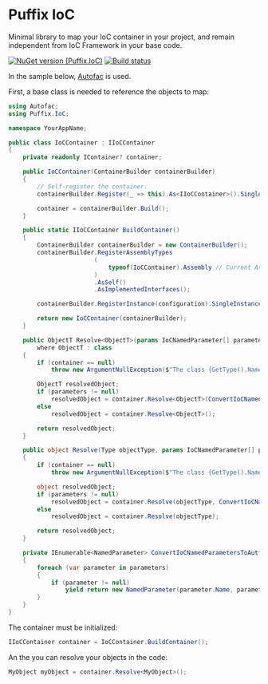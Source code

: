 # Puffix IoC

Minimal library to map your IoC container in your project, and remain independent from IoC Framework in your base code.

[![NuGet version (Puffix.IoC)](https://img.shields.io/nuget/v/Puffix.IoC.svg?style=flat-square)](https://www.nuget.org/packages/Puffix.IoC/)
[![Build status](https://github.com/EhRom/Puffix.IoC/workflows/.NET%20Core/badge.svg)](https://github.com/EhRom/Puffix.IoC/actions?query=workflow%3A%22.NET+Core%22)

In the sample below, [Autofac](https://autofac.org/) is used.

First, a base class is needed to reference the objects to map:
``` csharp
using Autofac;
using Puffix.IoC;

namespace YourAppName;

public class IoCContainer : IIoCContainer
{
    private readonly IContainer? container;

    public IoCContainer(ContainerBuilder containerBuilder)
    { 
        // Self-register the container.
        containerBuilder.Register(_ => this).As<IIoCContainer>().SingleInstance();

        container = containerBuilder.Build();
    }

    public static IIoCContainer BuildContainer()
    {
        ContainerBuilder containerBuilder = new ContainerBuilder();
        containerBuilder.RegisterAssemblyTypes
                        (
                            typeof(IoCContainer).Assembly // Current Assembly.
                        )
                        .AsSelf()
                        .AsImplementedInterfaces();

        containerBuilder.RegisterInstance(configuration).SingleInstance();

        return new IoCContainer(containerBuilder);
    }

    public ObjectT Resolve<ObjectT>(params IoCNamedParameter[] parameters)
        where ObjectT : class
    {
        if (container == null)
            throw new ArgumentNullException($"The class {GetType().Name} is not well initialized.");

        ObjectT resolvedObject;
        if (parameters != null)
            resolvedObject = container.Resolve<ObjectT>(ConvertIoCNamedParametersToAutfac(parameters));
        else
            resolvedObject = container.Resolve<ObjectT>();

        return resolvedObject;
    }

    public object Resolve(Type objectType, params IoCNamedParameter[] parameters)
    {
        if (container == null)
            throw new ArgumentNullException($"The class {GetType().Name} is not well initialized.");

        object resolvedObject;
        if (parameters != null)
            resolvedObject = container.Resolve(objectType, ConvertIoCNamedParametersToAutfac(parameters));
        else
            resolvedObject = container.Resolve(objectType);

        return resolvedObject;
    }

    private IEnumerable<NamedParameter> ConvertIoCNamedParametersToAutfac(IEnumerable<IoCNamedParameter> parameters)
    {
        foreach (var parameter in parameters)
        {
            if (parameter != null)
                yield return new NamedParameter(parameter.Name, parameter.Value);
        }
    }
}
```


The container must be initialized:
``` csharp
IIoCContainer container = IoCContainer.BuildContainer();
```

An the you can resolve your objects in the code:
``` csharp
MyObject myObject = container.Resolve<MyObject>();
```
